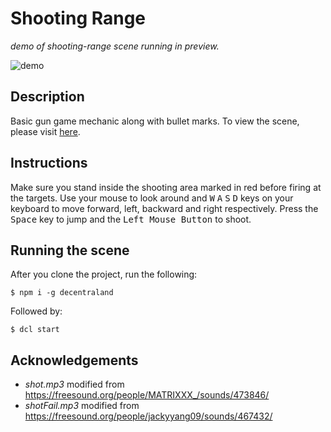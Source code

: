 # Shooting Range
_demo of shooting-range scene running in preview._

![demo](https://github.com/decentraland-scenes/shooting-range/blob/master/screenshots/shooting-range.gif)

## Description
Basic gun game mechanic along with bullet marks. To view the scene, please visit [here](https://shooting-range.vercel.app/).

## Instructions
Make sure you stand inside the shooting area marked in red before firing at the targets. Use your mouse to look around and <kbd>W</kbd> <kbd>A</kbd> <kbd>S</kbd> <kbd>D</kbd> keys on your keyboard to move forward, left, backward and right respectively. Press the <kbd>Space</kbd> key to jump and the <kbd>Left Mouse Button</kbd> to shoot.

## Running the scene
After you clone the project, run the following:

```
$ npm i -g decentraland
```

Followed by:

```
$ dcl start
```
## Acknowledgements

- _shot.mp3_ modified from https://freesound.org/people/MATRIXXX_/sounds/473846/ 
- _shotFail.mp3_ modified from https://freesound.org/people/jackyyang09/sounds/467432/
